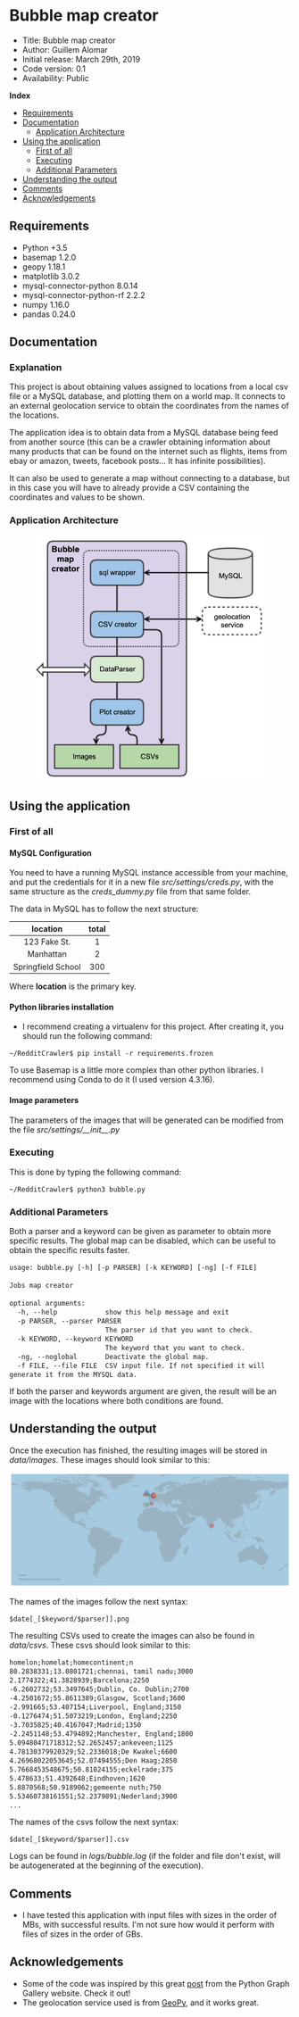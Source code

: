 # Bubble map creator

*    Title: Bubble map creator     
*    Author: Guillem Alomar
*    Initial release: March 29th, 2019                     
*    Code version: 0.1                         
*    Availability: Public     

**Index**
* [Requirements](#requirements)
* [Documentation](#documentation)
    * [Application Architecture](#application-architecture)
* [Using the application](#using-the-application)
    * [First of all](#first-of-all)
    * [Executing](#executing)
    * [Additional Parameters](#additional-parameters)
* [Understanding the output](#understanding-the-output)
* [Comments](#comments)
* [Acknowledgements](#acknowledgements)

## Requirements

- Python +3.5
- basemap 1.2.0
- geopy 1.18.1
- matplotlib 3.0.2
- mysql-connector-python 8.0.14
- mysql-connector-python-rf 2.2.2
- numpy 1.16.0
- pandas 0.24.0

## Documentation

### Explanation

This project is about obtaining values assigned to locations from a local csv file or a MySQL database, and plotting them on a world map. It connects to an external geolocation service to obtain the coordinates from the names of the locations.

The application idea is to obtain data from a MySQL database being feed from another source (this can be a crawler obtaining information about many products that can be found on the internet such as flights, items from ebay or amazon, tweets, facebook posts... It has infinite possibilities).

It can also be used to generate a map without connecting to a database, but in this case you will have to already provide a CSV containing the coordinates and values to be shown.

### Application Architecture

<p align="center"><img src="Documentation/Diagram.png" width="420"></p>

## Using the application

### First of all

#### MySQL Configuration

You need to have a running MySQL instance accessible from your machine, and put the credentials for it in a new file _src/settings/creds.py_, with the same structure as the _creds_dummy.py_ file from that same folder.

The data in MySQL has to follow the next structure:

|      location      | total |
|:------------------:|:-----:|
|    123 Fake St.    |   1   |
|     Manhattan      |   2   |
| Springfield School |  300  |

Where **location** is the primary key.

#### Python libraries installation

- I recommend creating a virtualenv for this project. After creating it, you should run the following command:
```
~/RedditCrawler$ pip install -r requirements.frozen
```

To use Basemap is a little more complex than other python libraries.
I recommend using Conda to do it (I used version 4.3.16).

#### Image parameters

The parameters of the images that will be generated can be modified from the file _src/settings/\_\_init\_\_.py_

### Executing

This is done by typing the following command:
```
~/RedditCrawler$ python3 bubble.py
```

### Additional Parameters

Both a parser and a keyword can be given as parameter to obtain more specific results.
The global map can be disabled, which can be useful to obtain the specific results faster.

```
usage: bubble.py [-h] [-p PARSER] [-k KEYWORD] [-ng] [-f FILE]

Jobs map creator

optional arguments:
  -h, --help            show this help message and exit
  -p PARSER, --parser PARSER
                        The parser id that you want to check.
  -k KEYWORD, --keyword KEYWORD
                        The keyword that you want to check.
  -ng, --noglobal       Deactivate the global map.
  -f FILE, --file FILE  CSV input file. If not specified it will generate it from the MYSQL data.
 ```
 
 If both the parser and keywords argument are given, the result will be an image with the locations where both conditions are found.
 
 ## Understanding the output
 
Once the execution has finished, the resulting images will be stored in _data/images_. These images should look similar to this:
 
![alt text][logo2]

[logo2]: Documentation/ImageExample.png "Application Architecture"

The names of the images follow the next syntax:

```
$date[_[$keyword/$parser]].png
```

The resulting CSVs used to create the images can also be found in _data/csvs_. These csvs should look similar to this:

```
homelon;homelat;homecontinent;n
80.2838331;13.0801721;chennai, tamil nadu;3000
2.1774322;41.3828939;Barcelona;2250
-6.2602732;53.3497645;Dublin, Co. Dublin;2700
-4.2501672;55.8611389;Glasgow, Scotland;3600
-2.991665;53.407154;Liverpool, England;3150
-0.1276474;51.5073219;London, England;2250
-3.7035825;40.4167047;Madrid;1350
-2.2451148;53.4794892;Manchester, England;1800
5.09480471718312;52.2652457;ankeveen;1125
4.78130379920329;52.2336018;De Kwakel;6600
4.26968022053645;52.07494555;Den Haag;2850
5.7668453548675;50.81024155;eckelrade;375
5.478633;51.4392648;Eindhoven;1620
5.8870568;50.9189062;gemeente nuth;750
5.53460738161551;52.2379891;Nederland;3900
...
```

The names of the csvs follow the next syntax:

```
$date[_[$keyword/$parser]].csv
```

Logs can be found in _logs/bubble.log_ (if the folder and file don't exist, will be autogenerated at the beginning of the execution).

## Comments

- I have tested this application with input files with sizes in the order of MBs, with successful results. I'm not sure how would it perform with files of sizes in the order of GBs.

## Acknowledgements

- Some of the code was inspired by this great [post](https://python-graph-gallery.com/315-a-world-map-of-surf-tweets/) from the Python Graph Gallery website. Check it out!
- The geolocation service used is from [GeoPy](https://geopy.readthedocs.io/en/stable/), and it works great.
